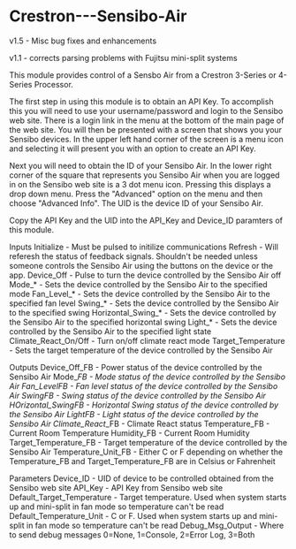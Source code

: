 # Crestron---Sensibo-Air

v1.5 - Misc bug fixes and enhancements

v1.1 - corrects parsing problems with Fujitsu mini-split systems

This module provides control of a Sensbo Air from a Crestron 3-Series or 
4-Series Processor.  

The first step in using this module is to obtain an API Key.  To accomplish 
this you will need to use your username/password and login to the Sensibo 
web site.  There is a login link in the menu at the bottom of the main 
page of the web site.  You will then be presented with a screen that shows 
you your Sensibo devices.  In the upper left hand corner of the screen is 
a menu icon and selecting it will present you with an option to create an 
API Key.

Next you will need to obtain the ID of your Sensibo Air.  In the lower right
corner of the square that represents you Sensibo Air when you are logged in on
the Sensibo web site is a 3 dot menu icon.  Pressing this displays a drop down
menu.  Press the "Advanced" option on the menu and then choose "Advanced Info".
The UID is the device ID of your Sensibo Air.

Copy the API Key and the UID into the API_Key and Device_ID paramters of this
module. 

Inputs
Initialize                 - Must be pulsed to initilize communications
Refresh                    - Will referesh the status of feedback signals.
                             Shouldn't be needed unless someone controls
                             the Sensibo Air using the buttons on the
                             device or the app.
Device_Off                 - Pulse to turn the device controlled by the Sensibo Air
                             off
Mode_*                     - Sets the device controlled by the Sensibo Air to the
                             specified mode
Fan_Level_*                - Sets the device controlled by the Sensibo Air to the
                             specified fan level
Swing_*                    - Sets the device controlled by the Sensibo Air to the
                             specified swing
Horizontal_Swing_*         - Sets the device controlled by the Sensibo Air to the
                             specified horizontal swing
Light_*                    - Sets the device controlled by the Sensibo Air to the
                             specified light state
Climate_React_On/Off       - Turn on/off climate react mode
Target_Temperature         - Sets the target temperature of the device controlled
                             by the Sensibo Air

Outputs
Device_Off_FB              - Power status of the device controlled by the Sensibo Air
Mode_*_FB                  - Mode status of the device controlled by the Sensibo Air
Fan_Level_*_FB             - Fan level status of the device controlled by the Sensibo Air
Swing_*_FB                 - Swing status of the device controlled by the Sensibo Air
HOrizontal_Swing_*_FB      - Horizontal Swing status of the device controlled by the Sensibo Air
Light_*_FB                 - Light status of the device controlled by the Sensibo Air
Climate_React_*_FB         - Climate React status
Temperature_FB             - Current Room Temperature
Humidity_FB                - Current Room Humidity
Target_Temperature_FB      - Target temperature of the device controlled by the
                             Sensibo Air
Temperature_Unit_FB        - Either C or F depending on whether the Temperature_FB
                             and Target_Temperature_FB are in Celsius or Fahrenheit

Parameters
Device_ID                  - UID of device to be controlled obtained
                             from the Sensibo web site
API_Key                    - API Key from Sensibo web site
Default_Target_Temperature - Target temperature.  Used when system starts up
                             and mini-split in fan mode so temperature can't be
                             read
Default_Temperature_Unit   - C or F.  Used when system starts up and mini-split 
                             in fan mode so temperature can't be read
Debug_Msg_Output           - Where to send debug messages
                             0=None, 1=Console, 2=Error Log, 3=Both 
